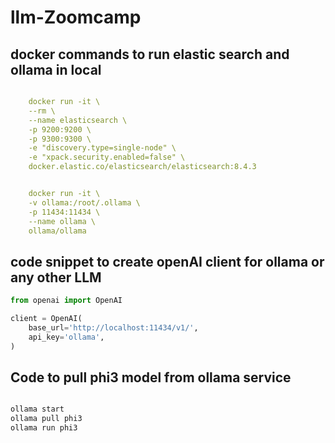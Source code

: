 # llm-Zoomcamp

## docker commands to run elastic search and ollama in local

```yml

    docker run -it \
    --rm \
    --name elasticsearch \
    -p 9200:9200 \
    -p 9300:9300 \
    -e "discovery.type=single-node" \
    -e "xpack.security.enabled=false" \
    docker.elastic.co/elasticsearch/elasticsearch:8.4.3


    docker run -it \
    -v ollama:/root/.ollama \
    -p 11434:11434 \
    --name ollama \
    ollama/ollama

```

## code snippet to create openAI client for ollama or any other LLM

```python
from openai import OpenAI

client = OpenAI(
    base_url='http://localhost:11434/v1/',
    api_key='ollama',
)
```

## Code to pull phi3 model from ollama service

```bash

ollama start
ollama pull phi3
ollama run phi3

```
